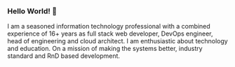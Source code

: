 ### Hello World! 👋

I am a seasoned information technology professional with a combined experience of 16+ years as full stack web developer, DevOps engineer, head of engineering and cloud architect. I am enthusiastic about technology and education. On a mission of making the systems better, industry standard and RnD based development.
